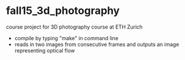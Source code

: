 # fall15_3d_photography
course project for 3D photography course at ETH Zurich

- compile by typing "make" in command line
- reads in two images from consecutive frames and outputs an image representing optical flow
